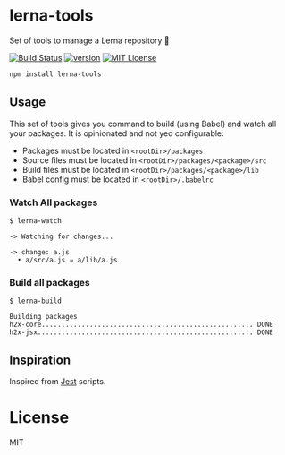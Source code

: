 # lerna-tools
Set of tools to manage a Lerna repository 🐉

[![Build Status][build-badge]][build]
[![version][version-badge]][package]
[![MIT License][license-badge]][license]

```sh
npm install lerna-tools
```

## Usage

This set of tools gives you command to build (using Babel) and watch all your packages. It is opinionated and not yed configurable:

- Packages must be located in `<rootDir>/packages`
- Source files must be located in `<rootDir>/packages/<package>/src`
- Build files must be located in `<rootDir>/packages/<package>/lib`
- Babel config must be located in `<rootDir>/.babelrc`

### Watch All packages

```
$ lerna-watch

-> Watching for changes...

-> change: a.js
  • a/src/a.js ⇒ a/lib/a.js
```

### Build all packages

```
$ lerna-build

Building packages
h2x-core..................................................... DONE
h2x-jsx...................................................... DONE
```

## Inspiration

Inspired from [Jest](https://github.com/facebook/jest) scripts.

# License

MIT

[build-badge]: https://img.shields.io/travis/smooth-code/lerna-tools.svg?style=flat-square
[build]: https://travis-ci.org/smooth-code/lerna-tools
[version-badge]: https://img.shields.io/npm/v/lerna-tools.svg?style=flat-square
[package]: https://www.npmjs.com/package/lerna-tools
[license-badge]: https://img.shields.io/npm/l/lerna-tools.svg?style=flat-square
[license]: https://github.com/smooth-code/lerna-tools/blob/master/LICENSE
